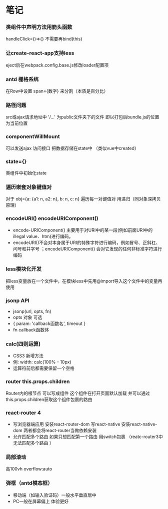 # 笔记

### 类组件中声明方法用箭头函数 
handleClick=()=>{} 不需要再bind(this) 

### 让create-react-app支持less
eject后在webpack.config.base.js修改loader配置项

### antd 栅格系统
在Row中设置 span={数字} 来分割（本质是百分比） 

### 路径问题
src或ajax请求地址中 '/...' 为public文件夹下的文件 即以打包后bundle.js的位置为当前位置

### componentWillMount 
可以发送ajax 访问接口 把数据存储在state中 （类似vue中created）

### state={} 
类组件中初始化state

### 遍历嵌套对象键值对
对于 obj={a: {a1: n, a2: n}, b: n, c: n} 遍历每一对键值对 用递归（同对象深拷贝原理）

### encodeURI() encodeURIComponent()
- encode-URIComponent() 主要用于对URI中的某一段(例如前面URI中的illegal value．htm)进行编码。
- encodeURI()不会对本身属于URI的特殊字符进行编码，例如冒号、正斜杠、问号和井字号
；encodeURIComponent() 会对它发现的任何非标准字符进行编码

### less模块化开发 
把less变量放在一个文件中，在模块less中先用@import导入这个文件中的变量再使用

### jsonp API
- jsonp(url, opts, fn)
- opts 对象 可选
- { param: 'callback函数名', timeout	}
- fn callback函数体

### calc(四则运算)
- CSS3 新增方法
- 例: width: calc(100% - 10px)
- 运算符前后都需要保留一个空格

### router this.props.children
Router内的根节点 可以写成组件 这个组件在打开页面默认加载 并可以通过this.props.children获取这个组件包裹的路由

### react-router 4
- 写浏览器端应用 安装react-router-dom
写react-native 安装react-native-dom
两者都会将react-router当做依赖安装
- 允许匹配多个路由 如果只想匹配第一个路由 用switch包裹 （reatc-router3中无法匹配多个路由 ）

### 局部滚动
高100vh overflow:auto

### 弹框（antd模态框）
- 移动端（如输入验证码）一般水平垂直居中
- PC一般在屏幕偏上 体验更好



